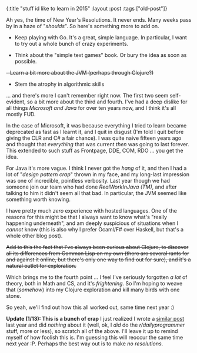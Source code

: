 {:title "stuff id like to learn in 2015"
:layout :post
 :tags ["old-post"]}



Ah yes, the time of New Year's Resolutions. It never ends. Many weeks pass by in a haze of "_shoulds_". So here's something more to add on.



- Keep playing with Go. It's a great, simple language. In particular, I want to try out a whole bunch of crazy experiments.



- Think about the "simple text games" book. Or bury the idea as soon as possible.



~~- Learn a bit more about the JVM (perhaps through Clojure?)~~



- Stem the atrophy in algorithmic skills



... and there's more I can't remember right now. The first two seem self-evident, so a bit more about the third and fourth. I've had a deep dislike for all things _Microsoft and Java_ for over ten years now, and I think it's all mostly FUD.



In the case of Microsoft, it was because everything I tried to learn became deprecated as fast as I learnt it, and I quit in disgust (I'm told I quit before giving the CLR and C# a fair chance). I was quite naive fifteen years ago and thought that _everything_ that was current _then_ was going to last forever. This extended to such stuff as Frontpage, DDE, COM, RDO ... you get the idea.



For Java it's more vague. I think I never got the _hang_ of it, and then I had a lot of "_design pattern crap_" thrown in my face, and my long-last impression was one of incredible, pointless verbosity. Last year though we had someone join our team who had done _RealWorkInJava (TM)_, and after talking to him it didn't seem all that bad. In particular, the JVM seemed like something worth knowing. 



I have pretty much _zero_ experience with hosted languages. One of the reasons for this might be that I always want to know what's "really happening underneath", and am deeply suspicious of situations when I _cannot_ know (this is also why I prefer Ocaml/F# over Haskell, but  that's a whole other blog post).



~~Add to this the fact that I've always been curious about Clojure, to discover all its differences from Common Lisp on my own (there are several rants for and against it online, but there's only one way to find out for sure), and it's a natural outlet for exploration.~~



Which brings me to the fourth point ... I feel I've seriously forgotten _a lot_ of theory, both in Math and CS, and it's _frightening_. So I'm hoping to weave that (_somehow_) into my Clojure exploration and kill many birds with one stone.



So yeah, we'll find out how this all worked out, same time next year :)



**Update (1/13): This is a bunch of crap** I just realized I wrote a [similar post](http://agam.github.io/blog/2014/01/05/resolutions/) last year and did _nothing_ about it (well, ok, I _did_ do the _r/dailyprogrammer_ stuff, more or less), so scratch all of the above. I'll leave it up to remind myself of how foolish this is. I'm guessing this will reoccur the same time next year :P. Perhaps the best way out is to make _no resolutions_.
